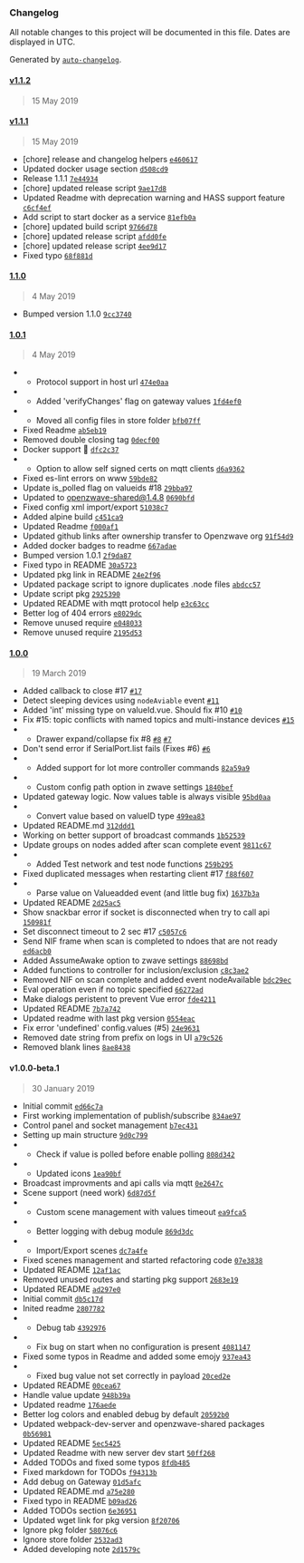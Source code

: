 ### Changelog

All notable changes to this project will be documented in this file. Dates are displayed in UTC.

Generated by [`auto-changelog`](https://github.com/CookPete/auto-changelog).

#### [v1.1.2](https://github.com/robertsLando/Zwave2Mqtt/compare/v1.1.2...v1.1.2)

> 15 May 2019

#### [v1.1.1](https://github.com/robertsLando/Zwave2Mqtt/compare/1.1.0...v1.1.1)

> 15 May 2019

- [chore] release and changelog helpers [`e460617`](https://github.com/robertsLando/Zwave2Mqtt/commit/e460617f2bb516c5c2511d2e10d54be464ad9242)
- Updated docker usage section [`d508cd9`](https://github.com/robertsLando/Zwave2Mqtt/commit/d508cd9561d6f29696066d80d423c9526887411c)
- Release 1.1.1 [`7e44934`](https://github.com/robertsLando/Zwave2Mqtt/commit/7e44934fd0ce995a6ac9f83eee1f0a651cc865af)
- [chore] updated release script [`9ae17d8`](https://github.com/robertsLando/Zwave2Mqtt/commit/9ae17d8050cc6887d997fb68aabf7e578b9220e5)
- Updated Readme with deprecation warning and HASS support feature [`c6cf4ef`](https://github.com/robertsLando/Zwave2Mqtt/commit/c6cf4ef80c66a63e07c83c72ab642ddf1f4c2160)
- Add script to start docker as a service [`81efb0a`](https://github.com/robertsLando/Zwave2Mqtt/commit/81efb0a2036b3161934b74ca5786bb56c511be64)
- [chore] updated build script [`9766d78`](https://github.com/robertsLando/Zwave2Mqtt/commit/9766d78d88fbca31762c3cb844dc3cfff0ff1b92)
- [chore] updated release script [`afdd0fe`](https://github.com/robertsLando/Zwave2Mqtt/commit/afdd0fea57fa0a1b7b0142d3b0b4b2fa623b54a6)
- [chore] updated release script [`4ee9d17`](https://github.com/robertsLando/Zwave2Mqtt/commit/4ee9d1794b88963790dfc39c01d820aefbaee8a3)
- Fixed typo [`68f881d`](https://github.com/robertsLando/Zwave2Mqtt/commit/68f881d0e9f5cbf977d93664798d1d05c1a404c9)

#### [1.1.0](https://github.com/robertsLando/Zwave2Mqtt/compare/1.0.1...1.1.0)

> 4 May 2019

- Bumped version 1.1.0 [`9cc3740`](https://github.com/robertsLando/Zwave2Mqtt/commit/9cc3740740b57f1e896139b5ffdb25be7576ad58)

#### [1.0.1](https://github.com/robertsLando/Zwave2Mqtt/compare/1.0.0...1.0.1)

> 4 May 2019

- - Protocol support in host url [`474e0aa`](https://github.com/robertsLando/Zwave2Mqtt/commit/474e0aa9a87d067c52824554e4363949dfa4bdb2)
- - Added 'verifyChanges' flag on gateway values [`1fd4ef0`](https://github.com/robertsLando/Zwave2Mqtt/commit/1fd4ef03f410ed162610ef4afc8515b6c8577b05)
- - Moved all config files in store folder [`bfb07ff`](https://github.com/robertsLando/Zwave2Mqtt/commit/bfb07ff57f27daa2e35267cf16907bea8be3b135)
- Fixed Readme [`ab5eb19`](https://github.com/robertsLando/Zwave2Mqtt/commit/ab5eb19be8b2a0f745a6f23761d8f9ff492f2239)
- Removed  double closing tag [`0decf00`](https://github.com/robertsLando/Zwave2Mqtt/commit/0decf00634e3918cdfaa0be9061947926c64dc3a)
- Docker support :tada: [`dfc2c37`](https://github.com/robertsLando/Zwave2Mqtt/commit/dfc2c3713cf5677006eff5469c54cf6b61bba3c5)
- - Option to allow self signed certs on mqtt clients [`d6a9362`](https://github.com/robertsLando/Zwave2Mqtt/commit/d6a93623647550d88ac89805f503b89ad69c4ca2)
- Fixed es-lint errors on www [`59bde82`](https://github.com/robertsLando/Zwave2Mqtt/commit/59bde82bd05a7260c8a1147e3b188c06530c6480)
- Update is_polled flag on valueids #18 [`29bba97`](https://github.com/robertsLando/Zwave2Mqtt/commit/29bba9716a3ddc05ae793a50e4a45a3b081d5c8f)
- Updated to openzwave-shared@1.4.8 [`0690bfd`](https://github.com/robertsLando/Zwave2Mqtt/commit/0690bfdea9c8d41b02b393bed84c57c62ed0cf1b)
- Fixed config xml import/export [`51038c7`](https://github.com/robertsLando/Zwave2Mqtt/commit/51038c7edf3fac0d5ab1a5ad7662ff4abacc1903)
- Added alpine build [`c451ca9`](https://github.com/robertsLando/Zwave2Mqtt/commit/c451ca95c8dfb38cb94cc3862843c1dfb9fc62e0)
- Updated Readme [`f000af1`](https://github.com/robertsLando/Zwave2Mqtt/commit/f000af17a455cd78ef8985d3f8e051904457401e)
- Updated github links after ownership transfer to Openzwave org [`91f54d9`](https://github.com/robertsLando/Zwave2Mqtt/commit/91f54d9715ae436920fdfbe8054432f27f4125b9)
- Added docker badges to readme [`667adae`](https://github.com/robertsLando/Zwave2Mqtt/commit/667adae2e1e8db4233e54c08d911e28454f77500)
- Bumped version 1.0.1 [`2f9da87`](https://github.com/robertsLando/Zwave2Mqtt/commit/2f9da876ff148aa5be5dece76a1cac0115dd0c54)
- Fixed typo in README [`30a5723`](https://github.com/robertsLando/Zwave2Mqtt/commit/30a5723b5bd96e307a40187b4b700421e3279383)
- Updated pkg link in README [`24e2f96`](https://github.com/robertsLando/Zwave2Mqtt/commit/24e2f96bcd883e94cf1958ff427d5a31bdd1a989)
- Updated package script to ignore duplicates .node files [`abdcc57`](https://github.com/robertsLando/Zwave2Mqtt/commit/abdcc57f484396304e77329f7bc1b95d3db333f9)
- Update script pkg [`2925390`](https://github.com/robertsLando/Zwave2Mqtt/commit/2925390dfac6d2d9f7b5e759835c4f031cbc49c3)
- Updated README with mqtt protocol help [`e3c63cc`](https://github.com/robertsLando/Zwave2Mqtt/commit/e3c63ccb10365667320561f17b699585e25d68ac)
- Better log of 404 errors [`e8029dc`](https://github.com/robertsLando/Zwave2Mqtt/commit/e8029dc38c6cbab98b6ea60259217584db6586e9)
- Remove unused require [`e048033`](https://github.com/robertsLando/Zwave2Mqtt/commit/e048033c7b08f7272ed426a82576f2b2e6cfd43b)
- Remove unused require [`2195d53`](https://github.com/robertsLando/Zwave2Mqtt/commit/2195d53146ae96d86892a1343f7532a4d411b393)

#### [1.0.0](https://github.com/robertsLando/Zwave2Mqtt/compare/v1.0.0-beta.1...1.0.0)

> 19 March 2019

- Added callback to close #17 [`#17`](https://github.com/robertsLando/Zwave2Mqtt/issues/17)
- Detect sleeping devices using `nodeAviable` event [`#11`](https://github.com/robertsLando/Zwave2Mqtt/issues/11)
- Added 'int' missing type on valueId.vue. Should fix #10 [`#10`](https://github.com/robertsLando/Zwave2Mqtt/issues/10)
- Fix #15: topic conflicts with named topics and multi-instance devices [`#15`](https://github.com/robertsLando/Zwave2Mqtt/issues/15)
- - Drawer expand/collapse fix #8 [`#8`](https://github.com/robertsLando/Zwave2Mqtt/issues/8) [`#7`](https://github.com/robertsLando/Zwave2Mqtt/issues/7)
- Don't send error if SerialPort.list fails (Fixes #6) [`#6`](https://github.com/robertsLando/Zwave2Mqtt/issues/6)
- - Added support for lot more controller commands [`82a59a9`](https://github.com/robertsLando/Zwave2Mqtt/commit/82a59a9d1c98c5072ea80752a6c9d0ed36957522)
- - Custom config path option in zwave settings [`1840bef`](https://github.com/robertsLando/Zwave2Mqtt/commit/1840bef82ae786fd2adf6becb99619950cb5e356)
- Updated gateway logic. Now values table is always visible [`95bd0aa`](https://github.com/robertsLando/Zwave2Mqtt/commit/95bd0aaaeb0e2146ab82b7d9f57c3e85c14594e2)
- - Convert value based on valueID type [`499ea83`](https://github.com/robertsLando/Zwave2Mqtt/commit/499ea83a286b5d8e09fed1cec9d5519ae1bbca61)
- Updated README.md [`312ddd1`](https://github.com/robertsLando/Zwave2Mqtt/commit/312ddd1860afad0814c6d885f1e6fe65318be9ee)
- Working on better support of broadcast commands [`1b52539`](https://github.com/robertsLando/Zwave2Mqtt/commit/1b525399a48a020ab580f3edb83abcb76a3a6fa9)
- Update groups on nodes added after scan complete event [`9811c67`](https://github.com/robertsLando/Zwave2Mqtt/commit/9811c674eb5ca7321941d2a4a11bc66ac8413af6)
- - Added Test network and test node functions [`259b295`](https://github.com/robertsLando/Zwave2Mqtt/commit/259b2953dc5d0ebeff4beeb58862b3f2e125d5cb)
- Fixed duplicated messages when restarting client #17 [`f88f607`](https://github.com/robertsLando/Zwave2Mqtt/commit/f88f60773025ceb9d5891fa3a7c35906c44d9387)
- - Parse value on Valueadded event (and little bug fix) [`1637b3a`](https://github.com/robertsLando/Zwave2Mqtt/commit/1637b3af46e75cd778a6b15b6a0d5deeda8202e9)
- Updated README [`2d25ac5`](https://github.com/robertsLando/Zwave2Mqtt/commit/2d25ac5ea9be155a1c3df616ac6d741ae5adbd6d)
- Show snackbar error if socket is disconnected when try to call api [`150981f`](https://github.com/robertsLando/Zwave2Mqtt/commit/150981facee262606ad5e1fefc14d5b0c1244361)
- Set disconnect timeout to 2 sec #17 [`c5057c6`](https://github.com/robertsLando/Zwave2Mqtt/commit/c5057c601d5b653f967bb0bf67a6217decae46a6)
- Send NIF frame when scan is completed to ndoes that are not ready [`ed6acb0`](https://github.com/robertsLando/Zwave2Mqtt/commit/ed6acb0929dde014d821fbcca32916e1677ae384)
- Added AssumeAwake option to zwave settings [`88698bd`](https://github.com/robertsLando/Zwave2Mqtt/commit/88698bdc1d7f77c7d8d256b829b69c85f1b2b58c)
- Added functions to controller for inclusion/exclusion [`c8c3ae2`](https://github.com/robertsLando/Zwave2Mqtt/commit/c8c3ae28a6fec0b35fee85900a74e54d0fa5d1b7)
- Removed NIF on scan complete and added event nodeAvailable [`bdc29ec`](https://github.com/robertsLando/Zwave2Mqtt/commit/bdc29ecb218476819556154393fc662432b73861)
- Eval operation even if no topic specified [`66272ad`](https://github.com/robertsLando/Zwave2Mqtt/commit/66272ad2664706480ebd7766693b784d71b776a7)
- Make dialogs peristent to prevent Vue error [`fde4211`](https://github.com/robertsLando/Zwave2Mqtt/commit/fde421176379400013ea1c920fb4e8cce8b46308)
- Updated README [`7b7a742`](https://github.com/robertsLando/Zwave2Mqtt/commit/7b7a7423f7ed60ff6199b4c3f6bbc157d50a1ea2)
- Updated readme with last pkg version [`0554eac`](https://github.com/robertsLando/Zwave2Mqtt/commit/0554eac8d86d602bff28ae8b3ba83786cb6a96a0)
- Fix error 'undefined' config.values (#5) [`24e9631`](https://github.com/robertsLando/Zwave2Mqtt/commit/24e963184dca9be1bce56323aaa6b52565da7a40)
- Removed date string from prefix on logs in UI [`a79c526`](https://github.com/robertsLando/Zwave2Mqtt/commit/a79c526f9fe3abe43a3759b8ef37ee170e8d3fe3)
- Removed blank lines [`8ae8438`](https://github.com/robertsLando/Zwave2Mqtt/commit/8ae84389261ef6ab461135ef9948e253f421001f)

#### v1.0.0-beta.1

> 30 January 2019

- Initial commit [`ed66c7a`](https://github.com/robertsLando/Zwave2Mqtt/commit/ed66c7a638c09b588c86332c32342ee9235dcf41)
- First working implementation of publish/subscribe [`834ae97`](https://github.com/robertsLando/Zwave2Mqtt/commit/834ae979cd0bc38b82766c3c5590630bdb4be20b)
- Control panel and socket management [`b7ec431`](https://github.com/robertsLando/Zwave2Mqtt/commit/b7ec4311d5e7db291636f4cd804ebd88921dec9d)
- Setting up main structure [`9d0c799`](https://github.com/robertsLando/Zwave2Mqtt/commit/9d0c79981e47d1999160b821632c9c9ff5924801)
- - Check if value is polled before enable polling [`808d342`](https://github.com/robertsLando/Zwave2Mqtt/commit/808d3427fd23493cc6cd87ba583567352411f150)
- - Updated icons [`1ea90bf`](https://github.com/robertsLando/Zwave2Mqtt/commit/1ea90bf1f760bb54d8506ec1e30e8bd1241cb477)
- Broadcast improvments and api calls via mqtt [`0e2647c`](https://github.com/robertsLando/Zwave2Mqtt/commit/0e2647cdb49823a6ce4afe3258cbc6f2eb96e75d)
- Scene support (need work) [`6d87d5f`](https://github.com/robertsLando/Zwave2Mqtt/commit/6d87d5f30d7eebcb3373f38db47c3864f2353365)
- - Custom scene management with values timeout [`ea9fca5`](https://github.com/robertsLando/Zwave2Mqtt/commit/ea9fca5a24c88898c83e03da308c57dec1948561)
- - Better logging with debug module [`869d3dc`](https://github.com/robertsLando/Zwave2Mqtt/commit/869d3dcbe4378fac27da86851926148d638bc56c)
- - Import/Export scenes [`dc7a4fe`](https://github.com/robertsLando/Zwave2Mqtt/commit/dc7a4fe6018184a6748855e5d8334883e02c1962)
- Fixed scenes management and started refactoring code [`07e3838`](https://github.com/robertsLando/Zwave2Mqtt/commit/07e383817e1506baf42e51adf35db2e42891a61d)
- Updated README [`12af1ac`](https://github.com/robertsLando/Zwave2Mqtt/commit/12af1ac6811ff2030c89048654b52aca4f3d2994)
- Removed unused routes and starting pkg support [`2683e19`](https://github.com/robertsLando/Zwave2Mqtt/commit/2683e196c81702591c266dd21cbc32b7c29a3afe)
- Updated README [`ad297e0`](https://github.com/robertsLando/Zwave2Mqtt/commit/ad297e0597042a348b6bd1a9275e3b0c5eea7fb5)
- Initial commit [`db5c17d`](https://github.com/robertsLando/Zwave2Mqtt/commit/db5c17d542f717211172b3cc7011bdf5f5837fc0)
- Inited readme [`2807782`](https://github.com/robertsLando/Zwave2Mqtt/commit/2807782131900ee23f9f7ecd562126edcae4c625)
- - Debug tab [`4392976`](https://github.com/robertsLando/Zwave2Mqtt/commit/4392976ac13b4ffadce2058398f5a6af40850e4c)
- - Fix bug on start when no configuration is present [`4081147`](https://github.com/robertsLando/Zwave2Mqtt/commit/40811470c521836064d945837a97c14e68616daf)
- Fixed some typos in Readme and added some emojy [`937ea43`](https://github.com/robertsLando/Zwave2Mqtt/commit/937ea43f80d5dcd93ed57cf33dea3545cd0e6f3d)
- - Fixed bug value not set correctly in payload [`20ced2e`](https://github.com/robertsLando/Zwave2Mqtt/commit/20ced2e6b8fa746d1f6aed3f12c287e782841580)
- Updated README [`00cea67`](https://github.com/robertsLando/Zwave2Mqtt/commit/00cea672d8705aa131011781546a3fe9700c760a)
- Handle value update [`948b39a`](https://github.com/robertsLando/Zwave2Mqtt/commit/948b39a1d781de7a84376eb650a5261dc4d4659c)
- Updated readme [`176aede`](https://github.com/robertsLando/Zwave2Mqtt/commit/176aede2219546b7bdbf21280323d57fd2c8308b)
- Better log colors and enabled debug by default [`20592b0`](https://github.com/robertsLando/Zwave2Mqtt/commit/20592b09181841fc36b2251647cebb62a57e4f1b)
- Updated webpack-dev-server and openzwave-shared packages [`0b56981`](https://github.com/robertsLando/Zwave2Mqtt/commit/0b56981bf30856db759a92ff106f67b4c252f1df)
- Updated README [`5ec5425`](https://github.com/robertsLando/Zwave2Mqtt/commit/5ec54253e4042d61f2a901140b1deffd5648948b)
- Updated Readme with new server dev start [`50ff268`](https://github.com/robertsLando/Zwave2Mqtt/commit/50ff2680948cb34460c49c4e5bae9a7c80d6cdaa)
- Added TODOs and fixed some typos [`8fdb485`](https://github.com/robertsLando/Zwave2Mqtt/commit/8fdb4859b203810f89463a2ac2e62ea2114c5fa3)
- Fixed markdown for TODOs [`f94313b`](https://github.com/robertsLando/Zwave2Mqtt/commit/f94313bf075b92460bb0011d2229f2cdfe806d56)
- Add debug on Gateway [`01d5afc`](https://github.com/robertsLando/Zwave2Mqtt/commit/01d5afce785305f3b9b553bdc89feed6fffa03b0)
- Updated README.md [`a75e280`](https://github.com/robertsLando/Zwave2Mqtt/commit/a75e280b88e7551395d68c5b87b33cb1fa0a18a4)
- Fixed typo in README [`b09ad26`](https://github.com/robertsLando/Zwave2Mqtt/commit/b09ad260d47a963c5be43258ecf40f33bfba9be5)
- Added TODOs section [`6e36951`](https://github.com/robertsLando/Zwave2Mqtt/commit/6e36951d239f73c7a55854eaaf2cc14ca1f37656)
- Updated wget link for pkg version [`8f20706`](https://github.com/robertsLando/Zwave2Mqtt/commit/8f20706cfee7d2f6cb7b7d00b44a3e5ac0d48c9d)
- Ignore pkg folder [`58076c6`](https://github.com/robertsLando/Zwave2Mqtt/commit/58076c66875ea0ea4d3d6ec7d1c199cb86ec393a)
- Ignore store folder [`2532ad3`](https://github.com/robertsLando/Zwave2Mqtt/commit/2532ad3e21f4dff6bab1ce3ec1190e478af06d59)
- Added developing note [`2d1579c`](https://github.com/robertsLando/Zwave2Mqtt/commit/2d1579c628eda49a0a29d8ff8a6d068687fd3b50)
